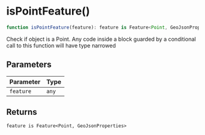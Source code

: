# isPointFeature()

```ts
function isPointFeature(feature): feature is Feature<Point, GeoJsonProperties>;
```

Check if object is a Point. Any code inside a block guarded by a conditional call to this function will have type narrowed

## Parameters

| Parameter | Type  |
| --------- | ----- |
| `feature` | `any` |

## Returns

`feature is Feature<Point, GeoJsonProperties>`
